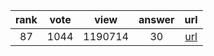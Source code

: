 
| rank | vote | view | answer | url |
|:-:|:-:|:-:|:-:|:-:|
|87|1044|1190714|30| [url](http://stackoverflow.com/questions/3964681/find-all-files-in-a-directory-with-extension-txt-in-python) |

